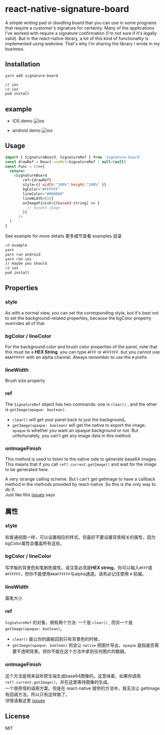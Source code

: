 # react-native-signature-board
A simple writing pad or doodling board that you can use in some programs that require a customer's signature for certainty.
Many of the applications I've worked with require a signature confirmation (I'm not sure if it's legally valid). But in the react-native library, a lot of this kind of functionality is implemented using webview. That's why I'm sharing the library I wrote in my business.

## Installation

```sh
yarn add signature-board

// ios
cd ios 
pod install

```
## example
* IOS demo
  ![ios](./ios.gif)

* android demo
  ![ios](./android.gif)
  

## Usage
```js
import { SignatureBoard, SignatureRef } from 'signature-board'
const drawRef = React.useRef<SignatureRef | null>(null)
const Func = ()=>{
  return(
    <SignatureBoard
        ref={drawRef}
        style={{ width:"100%",height:"100%" }}
        bgColor="#FFFFFF"
        lineColor="#000000"
        lineWidth={10}
        onImageFinish={(base64:string) => {
          // base64 image
        }}
      />
  )
}
```
See example for more details
更多细节查看 examples 目录
```sh
cd example
yarn
yarn run android 
yarn run ios
// maybe you should 
cd ios
pod install
```

## Properties

### style
As with a normal view, you can set the corresponding style, but it's best not to set the background-related properties, because the bgColor property overrides all of that.

### bgColor / lineColor
For the background color and brush color properties of the panel, note that this must be a **HEX String**. you can type `#FFF` or `#FFFFFF`. but you cannot use `#AAFFFFFF` with an alpha channel. Always remember to use the `#` prefix

### lineWidth
Brush size property

### ref 

The `SignatureRef` object has two commands: one is `clear()` , and the other is `getImage(opaque: boolean)`. 
* `clear()` will get your panel back to just the background。
* `getImage(opaque: boolean)` will get the native to export the image. `opaque` is whether you want an opaque background or not. But unfortunately, you can't get any image data in this method.

### onImageFinish

This method is used to listen to the native side to generate base64 images. This means that if you call `ref?.current.getImage()` and wait for the image to be generated here.  

A very strange calling scheme. But I can't get getImage to have a callback method in the methods provided by react-native. So this is the only way to do it.   
Just like this [issues](https://github.com/facebook/react-native/issues/30587) says

## 属性

### style
和普通视图一样，可以设置相应的样式，但最好不要设置背景相关的属性，因为bgColor属性会覆盖所有这些。

### bgColor / lineColor
写字板的背景色和笔刷色属性，请注意必须是**HEX string**。你可以输入`#FFF`或`#FFFFFF`。但你不能使用`#AAFFFFFF`与alpha通道。请务必记住使用 `#` 前缀。

### lineWidth
画笔大小

### ref
`SignatureRef` 的对象，拥有两个方法: 一个是 `clear()` , 而另一个是 `getImage(opaque: boolean)`。
* `clear()` 能让你的画板回到只有背景色的时候，
* `getImage(opaque: boolean)` 则会让 `native` 把图片导出，`opaque` 是指是否需要不透明背景。但你不能在这个方法中拿到任何图片的数据。

### onImageFinish
这个方法是用来监听原生端生成base64图像的。这意味着，如果你调用`ref?.current.getImage()`，并在这里等待图像的生成。   
一个很奇怪的调用方案。但是在 react-native 提供的方法中，我无法让 getImage 有回调方法。所以只有这样做了。    
详情请看这里 [issues](https://github.com/facebook/react-native/issues/30587) 

## License

MIT
